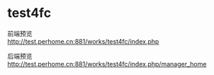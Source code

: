 test4fc
=======

前端预览   
http://test.perhome.cn:881/works/test4fc/index.php  

后端预览  
http://test.perhome.cn:881/works/test4fc/index.php/manager_home  
